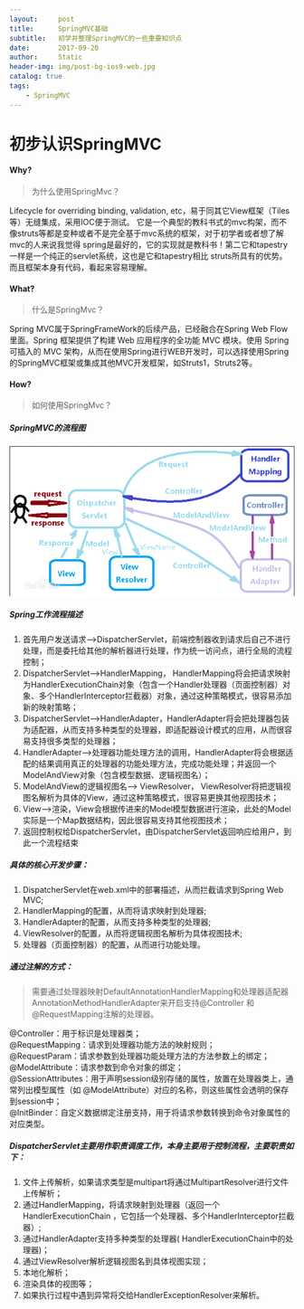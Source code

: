 ```yaml
---
layout:     post
title:      SpringMVC基础
subtitle:   初学并整理SpringMVC的一些重要知识点
date:       2017-09-20
author:     Static
header-img: img/post-bg-ios9-web.jpg
catalog: true
tags:
    - SpringMVC
---
```


# 初步认识SpringMVC

#### Why?

 > 为什么使用SpringMvc？<br>
  
Lifecycle for overriding binding, validation, etc，易于同其它View框架（Tiles等）无缝集成，采用IOC便于测试。
它是一个典型的教科书式的mvc构架，而不像struts等都是变种或者不是完全基于mvc系统的框架，对于初学者或者想了解mvc的人来说我觉得 spring是最好的，它的实现就是教科书！第二它和tapestry一样是一个纯正的servlet系统，这也是它和tapestry相比 struts所具有的优势。而且框架本身有代码，看起来容易理解。

#### What?

 > 什么是SpringMvc？<br>
  
Spring MVC属于SpringFrameWork的后续产品，已经融合在Spring Web Flow里面。Spring 框架提供了构建 Web 应用程序的全功能 MVC 模块。使用 Spring 可插入的 MVC 架构，从而在使用Spring进行WEB开发时，可以选择使用Spring的SpringMVC框架或集成其他MVC开发框架，如Struts1，Struts2等。

#### How?

 > 如何使用SpringMvc？<br>
  
##### SpringMVC的流程图

![SpringMVC的流程图](/img/clipboard.png)

##### Spring工作流程描述

1. 首先用户发送请求—>DispatcherServlet，前端控制器收到请求后自己不进行处理，而是委托给其他的解析器进行处理，作为统一访问点，进行全局的流程控制；
2. DispatcherServlet—>HandlerMapping， HandlerMapping将会把请求映射为HandlerExecutionChain对象（包含一个Handler处理器（页面控制器）对象、多个HandlerInterceptor拦截器）对象，通过这种策略模式，很容易添加新的映射策略；
3. DispatcherServlet—>HandlerAdapter，HandlerAdapter将会把处理器包装为适配器，从而支持多种类型的处理器，即适配器设计模式的应用，从而很容易支持很多类型的处理器；
4. HandlerAdapter—>处理器功能处理方法的调用，HandlerAdapter将会根据适配的结果调用真正的处理器的功能处理方法，完成功能处理；并返回一个ModelAndView对象（包含模型数据、逻辑视图名）；
5. ModelAndView的逻辑视图名—> ViewResolver， ViewResolver将把逻辑视图名解析为具体的View，通过这种策略模式，很容易更换其他视图技术；
6. View—>渲染，View会根据传进来的Model模型数据进行渲染，此处的Model实际是一个Map数据结构，因此很容易支持其他视图技术；
7. 返回控制权给DispatcherServlet，由DispatcherServlet返回响应给用户，到此一个流程结束

##### 具体的核心开发步骤：

1. DispatcherServlet在web.xml中的部署描述，从而拦截请求到Spring Web MVC;
2. HandlerMapping的配置，从而将请求映射到处理器;
3. HandlerAdapter的配置，从而支持多种类型的处理器;
4. ViewResolver的配置，从而将逻辑视图名解析为具体视图技术;
5. 处理器（页面控制器）的配置，从而进行功能处理。

##### 通过注解的方式：

> 需要通过处理器映射DefaultAnnotationHandlerMapping和处理器适配器AnnotationMethodHandlerAdapter来开启支持@Controller 和 @RequestMapping注解的处理器。

@Controller：用于标识是处理器类；<br>
@RequestMapping：请求到处理器功能方法的映射规则；<br>
@RequestParam：请求参数到处理器功能处理方法的方法参数上的绑定；<br>
@ModelAttribute：请求参数到命令对象的绑定；<br>
@SessionAttributes：用于声明session级别存储的属性，放置在处理器类上，通常列出模型属性（如
@ModelAttribute）对应的名称，则这些属性会透明的保存到session中；<br>
@InitBinder：自定义数据绑定注册支持，用于将请求参数转换到命令对象属性的对应类型。<br>

##### DispatcherServlet主要用作职责调度工作，本身主要用于控制流程，主要职责如下：

1. 文件上传解析，如果请求类型是multipart将通过MultipartResolver进行文件上传解析；
2. 通过HandlerMapping，将请求映射到处理器（返回一个 HandlerExecutionChain ，它包括一个处理器、多个HandlerInterceptor拦截器）;
3. 通过HandlerAdapter支持多种类型的处理器( HandlerExecutionChain中的处理器)；
4. 通过ViewResolver解析逻辑视图名到具体视图实现；
5. 本地化解析；
6. 渲染具体的视图等；
7. 如果执行过程中遇到异常将交给HandlerExceptionResolver来解析。

